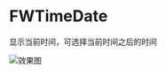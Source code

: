 # FWTimeDate
显示当前时间，可选择当前时间之后的时间


![效果图](https://raw.githubusercontent.com/FuWuChicken/FWTimeDate/master//Untitled.gif "这是的效果图")
